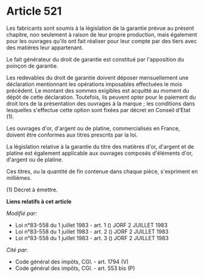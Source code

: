 # Article 521

Les fabricants sont soumis à la législation de la garantie prévue au présent chapitre, non seulement à raison de leur propre
production, mais également pour les ouvrages qu'ils ont fait réaliser pour leur compte par des tiers avec des matières leur
appartenant.

Le fait générateur du droit de garantie est constitué par l'apposition du poinçon de garantie.

Les redevables du droit de garantie doivent déposer mensuellement une déclaration mentionnant les opérations imposables
effectuées le mois précédent. Le montant des sommes exigibles est acquitté au moment du dépôt de cette déclaration.
Toutefois, ils peuvent opter pour le paiement du droit lors de la présentation des ouvrages à la marque ; les conditions dans
lesquelles s'effectue cette option sont fixées par décret en Conseil d'Etat (1).

Les ouvrages d'or, d'argent ou de platine, commercialisés en France, doivent être conformes aux titres prescrits par la loi.

La législation relative à la garantie du titre des matières d'or, d'argent et de platine est également applicable aux
ouvrages composés d'éléments d'or, d'argent ou de platine.

Ces titres, ou la quantité de fin contenue dans chaque pièce, s'expriment en millièmes.

(1) Décret à émettre.

**Liens relatifs à cet article**

_Modifié par_:

  - Loi n°83-558 du 1 juillet 1983 - art. 1 () JORF 2 JUILLET 1983
  - Loi n°83-558 du 1 juillet 1983 - art. 2 () JORF 2 JUILLET 1983
  - Loi n°83-558 du 1 juillet 1983 - art. 3 () JORF 2 JUILLET 1983

_Cité par_:

  - Code général des impôts, CGI. - art. 1794 (V)
  - Code général des impôts, CGI. - art. 553 bis (P)
